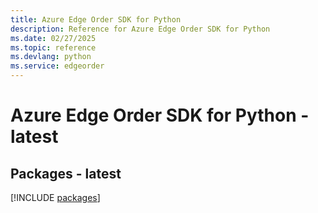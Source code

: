 ```yaml
---
title: Azure Edge Order SDK for Python
description: Reference for Azure Edge Order SDK for Python
ms.date: 02/27/2025
ms.topic: reference
ms.devlang: python
ms.service: edgeorder
---
```

# Azure Edge Order SDK for Python - latest
## Packages - latest
[!INCLUDE [packages](edge-order-index.md)]